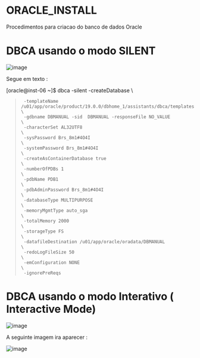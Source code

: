 # ORACLE_INSTALL
Procedimentos para criacao do banco de dados Oracle

# DBCA usando o modo SILENT 

![image](https://github.com/alinemoreira89/ORACLE_INSTALL/assets/115798703/6f737b40-b445-4d47-bc53-96eaae3cb6fe)

Segue em texto :

[oracle@inst-06 ~]$ dbca -silent -createDatabase                                                   \
>      -templateName /u01/app/oracle/product/19.0.0/dbhome_1/assistants/dbca/templates/General_Purpose.dbc \
>      -gdbname DBMANUAL -sid  DBMANUAL -responseFile NO_VALUE                   \
>      -characterSet AL32UTF8                                                    \
>      -sysPassword Brs_8m1#4O4I                                                 \
>      -systemPassword Brs_8m1#4O4I                                              \
>      -createAsContainerDatabase true                                           \
>      -numberOfPDBs 1                                                           \
>      -pdbName PDB1                                                             \
>      -pdbAdminPassword Brs_8m1#4O4I                                            \
>      -databaseType MULTIPURPOSE                                                \
>      -memoryMgmtType auto_sga                                                  \
>      -totalMemory 2000                                                         \
>      -storageType FS                                                           \
>      -datafileDestination /u01/app/oracle/oradata/DBMANUAL                     \
>      -redoLogFileSize 50                                                       \
>      -emConfiguration NONE                                                     \
>      -ignorePreReqs


# DBCA usando o modo Interativo ( Interactive Mode)

![image](https://github.com/alinemoreira89/ORACLE_INSTALL/assets/115798703/b2796ef0-2bef-4944-8d6f-5b0af71b63f7)

A seguinte imagem ira aparecer :


![image](https://github.com/alinemoreira89/ORACLE_INSTALL/assets/115798703/c587ad37-975e-4de9-88ff-5cb6e49eff40)
